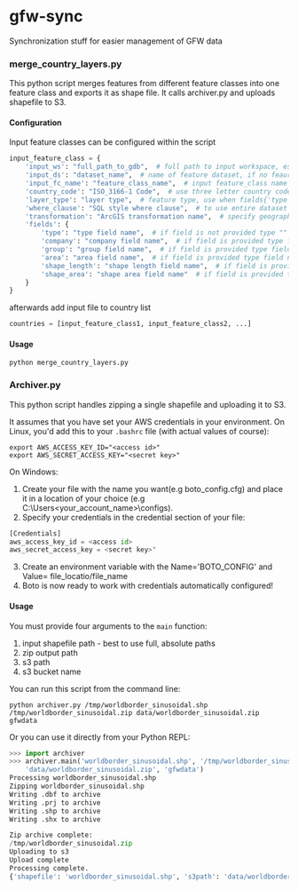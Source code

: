 gfw-sync
========

Synchronization stuff for easier management of GFW data

### merge_country_layers.py

This python script merges features from different feature classes into one feature class and exports it as shape file.
It calls archiver.py and uploads shapefile to S3.

#### Configuration

Input feature classes can be configured within the script

```python
input_feature_class = {
    'input_ws': "full_path_to_gdb",  # full path to input workspace, escape backslashes (\) with another backslash
    'input_ds': "dataset_name",  # name of feature dataset, if no feaure class not in a feature dataset type ""
    'input_fc_name': "feature_class_name",  # input feature_class name
    'country_code': "ISO_3166-1 Code",  # use three letter country code (http://en.wikipedia.org/wiki/ISO_3166-1)
    'layer_type': "layer type",  # feature type, use when fields{'type'] is None, otherwise type None
    'where_clause': "SQL style where clause",  # to use entire dataset type "", string expressions within the where clause must be with single quotes
    'transformation': "ArcGIS transformation name",  # specify geographic transformation (if necessary, otherwise type ""). Features will be projected to WGS_1984_Web_Mercator_Auxiliary_Sphere
    'fields': {
        'type': "type field name",  # if field is not provided type ""
        'company': "company field name",  # if field is provided type field name (case sensitive!)
        'group': "group field name",  # if field is provided type field name (case sensitive!)
        'area': "area field name",  # if field is provided type field name (case sensitive!)
        'shape_length': "shape length field name",  # if field is provided type field name (case sensitive!)
        'shape_area': "shape area field name"  # if field is provided type field name (case sensitive!)
    }
}
```

afterwards add input file to country list

```python
countries = [input_feature_class1, input_feature_class2, ...]
```

#### Usage

```shell
python merge_country_layers.py
```


### Archiver.py

This python script handles zipping a single shapefile and uploading it to S3.

It assumes that you have set your AWS credentials in your environment. On Linux, you'd add this to your `.bashrc` file (with actual values of course):

```shell
export AWS_ACCESS_KEY_ID="<access id>"
export AWS_SECRET_ACCESS_KEY="<secret key>"
```

On Windows:

1. Create your file with the name you want(e.g boto_config.cfg) and place it in a location of your choice (e.g C:\Users\<your_account_name>\configs).
2. Specify your credentials in the credential section of your file:

```python
[Credentials]
aws_access_key_id = <access id>
aws_secret_access_key = <secret key>"
```

3. Create an environment variable with the Name='BOTO_CONFIG' and Value= file_locatio/file_name
4. Boto is now ready to work with credentials automatically configured!


#### Usage

You must provide four arguments to the `main` function:

1. input shapefile path - best to use full, absolute paths
2. zip output path
3. s3 path
4. s3 bucket name

You can run this script from the command line:

```shell
python archiver.py /tmp/worldborder_sinusoidal.shp /tmp/worldborder_sinusoidal.zip data/worldborder_sinusoidal.zip gfwdata
```

Or you can use it directly from your Python REPL:

```python
>>> import archiver
>>> archiver.main('worldborder_sinusoidal.shp', '/tmp/worldborder_sinusoidal.zip',
    'data/worldborder_sinusoidal.zip', 'gfwdata')
Processing worldborder_sinusoidal.shp
Zipping worldborder_sinusoidal.shp
Writing .dbf to archive
Writing .prj to archive
Writing .shp to archive
Writing .shx to archive

Zip archive complete:
/tmp/worldborder_sinusoidal.zip
Uploading to s3
Upload complete
Processing complete.
{'shapefile': 'worldborder_sinusoidal.shp', 's3path': 'data/worldborder_sinusoidal.zip', 'bucket': 'gfwdata', 'zip_path': '/tmp/worldborder_sinusoidal.zip'}
```
